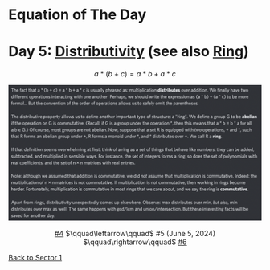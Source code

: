 # Equation of The Day

# Day 5: [Distributivity](https://en.wikipedia.org/wiki/Distributive_property) (see also [Ring](https://en.wikipedia.org/wiki/Ring_(mathematics)))

$$a*(b+c)=a*b+a*c$$

<picture><img alt="Day 5" src="0005.png"></picture>

<center><a href="0004.html">#4</a> $\qquad\leftarrow\qquad$ #5 (June 5, 2024) $\qquad\rightarrow\qquad$ <a href="0006.html">#6</a></center>

[Back to Sector 1](../0-63.md)